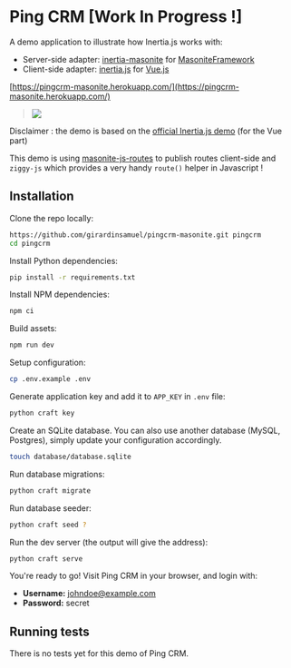 # Ping CRM [Work In Progress !]

A demo application to illustrate how Inertia.js works with:
- Server-side adapter: [inertia-masonite](https://github.com/girardinsamuel/inertia-masonite.git) for [MasoniteFramework](https://github.com/MasoniteFramework/masonite)
- Client-side adapter: [inertia.js]() for [Vue.js](https://github.com/vuejs/vue)

[https://pingcrm-masonite.herokuapp.com/](https://pingcrm-masonite.herokuapp.com/)

> ![](https://raw.githubusercontent.com/inertiajs/pingcrm/master/screenshot.png)

Disclaimer : the demo is based on the [official Inertia.js demo](https://github.com/inertiajs/pingcrm.git) (for the Vue part)

This demo is using [masonite-js-routes](https://github.com/girardinsamuel/masonite-js-routes) to publish routes client-side and `ziggy-js` which provides a very handy `route()` helper in Javascript !

## Installation

Clone the repo locally:

```sh
https://github.com/girardinsamuel/pingcrm-masonite.git pingcrm
cd pingcrm
```

Install Python dependencies:

```sh
pip install -r requirements.txt
```

Install NPM dependencies:

```sh
npm ci
```

Build assets:

```sh
npm run dev
```

Setup configuration:

```sh
cp .env.example .env
```

Generate application key and add it to `APP_KEY` in `.env` file:

```sh
python craft key
```

Create an SQLite database. You can also use another database (MySQL, Postgres), simply update your configuration accordingly.

```sh
touch database/database.sqlite
```

Run database migrations:

```sh
python craft migrate
```

Run database seeder:

```sh
python craft seed ?
```

Run the dev server (the output will give the address):

```sh
python craft serve
```

You're ready to go! Visit Ping CRM in your browser, and login with:

- **Username:** johndoe@example.com
- **Password:** secret

## Running tests

There is no tests yet for this demo of Ping CRM.


